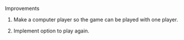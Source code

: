 Improvements

1. Make a computer player so the game can be played with one player.

2. Implement option to play again.
